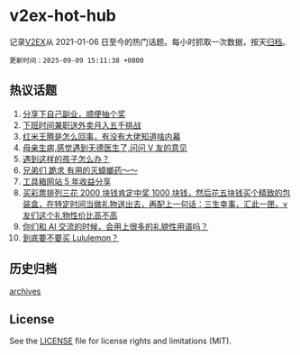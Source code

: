 # v2ex-hot-hub

 记录[V2EX](https://www.v2ex.com/)从 2021-01-06 日至今的热门话题。每小时抓取一次数据，按天[归档](archives)。

`更新时间：2025-09-09 15:11:38 +0800`

## 热议话题

1. [分享下自己副业，顺便抽个奖](https://www.v2ex.com/t/1157930)
1. [下班时间兼职送外卖月入五千挑战](https://www.v2ex.com/t/1157829)
1. [红米王腾是怎么回事，有没有大佬知道啥内幕](https://www.v2ex.com/t/1157918)
1. [母亲生病,感觉遇到无德医生了,问问 V 友的意见](https://www.v2ex.com/t/1157822)
1. [遇到这样的孩子怎么办？](https://www.v2ex.com/t/1157845)
1. [兄弟们 跪求 有用的灭蟑螂药～～](https://www.v2ex.com/t/1157884)
1. [工具箱网站 5 年收益分享](https://www.v2ex.com/t/1157801)
1. [买彩票排列三花 2000 块钱肯定中奖 1000 块钱，然后花五块钱买个精致的包装盒，在特定时间当做礼物送出去，再配上一句话：三生幸事，汇此一匣。v 友们这个礼物性价比高不高](https://www.v2ex.com/t/1157904)
1. [你们和 AI 交流的时候，会用上很多的礼貌性用语吗？](https://www.v2ex.com/t/1157925)
1. [到底要不要买 Lululemon？](https://www.v2ex.com/t/1157917)

## 历史归档

[archives](archives)

## License

See the [LICENSE](LICENSE) file for license rights and limitations (MIT).
